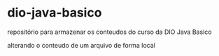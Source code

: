 # dio-java-basico
repositório para armazenar os conteudos do curso da DIO Java Basico 

alterando o conteudo de um arquivo de forma local 
